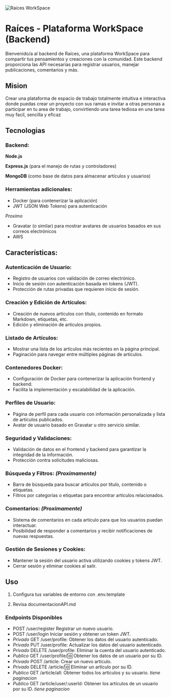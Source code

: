 ![Raices WorkSpace](https://th.bing.com/th/id/OIG1.glJIctD5DwA61dYaMCDn?pid=ImgGn)

# Raíces - Plataforma WorkSpace (Backend)

Bienvenido/a al backend de Raíces, una plataforma WorkSpace para compartir tus pensamientos y creaciones con la comunidad. Este backend proporciona las API necesarias para registrar usuarios, manejar publicaciones, comentarios y más.

## Mision

Crear una plataforma de espacio de trabajo totalmente intuitiva e interactiva donde puedas crear un proyecto con sus ramas e invitar a otras personas a participar en tu area de trabajo, convirtiendo una tarea tediosa en una tarea muy facil, sencilla y eficaz

## Tecnologias

### Backend:

**Node.js**

**Express.js** (para el manejo de rutas y controladores)

**MongoDB** (como base de datos para almacenar artículos y usuarios)

### Herramientas adicionales:

- Docker (para contenerizar la aplicación)
- JWT (JSON Web Tokens) para autenticación

*Proximo*

- Gravatar (o similar) para mostrar avatares de usuarios basados en sus correos electrónicos
- AWS 

## Características:

### Autenticación de Usuario:

- Registro de usuarios con validación de correo electrónico.
- Inicio de sesión con autenticación basada en tokens (JWT).
- Protección de rutas privadas que requieren inicio de sesión.

### Creación y Edición de Artículos:

- Creación de nuevos artículos con título, contenido en formato Markdown, etiquetas, etc.
- Edición y eliminación de artículos propios.

### Listado de Artículos:

- Mostrar una lista de los artículos más recientes en la página principal.
- Paginación para navegar entre múltiples páginas de artículos.

### Contenedores Docker:

- Configuración de Docker para contenerizar la aplicación frontend y backend.
- Facilita la implementación y escalabilidad de la aplicación.

### Perfiles de Usuario:

- Página de perfil para cada usuario con información personalizada y lista de artículos publicados.
- Avatar de usuario basado en Gravatar u otro servicio similar.

### Seguridad y Validaciones:

- Validación de datos en el frontend y backend para garantizar la integridad de la información.
- Protección contra solicitudes maliciosas.

### Búsqueda y Filtros: *(Proximamente)*

- Barra de búsqueda para buscar artículos por título, contenido o etiquetas.
- Filtros por categorías o etiquetas para encontrar artículos relacionados.

### Comentarios: *(Proximamente)*

- Sistema de comentarios en cada artículo para que los usuarios puedan interactuar.
- Posibilidad de responder a comentarios y recibir notificaciones de nuevas respuestas.

### Gestión de Sesiones y Cookies:

- Mantener la sesión del usuario activa utilizando cookies y tokens JWT.
- Cerrar sesión y eliminar cookies al salir.

## Uso

1. Configura tus variables de entorno con .env.template

2. Revisa documentacionAPI.md

### Endpoints Disponibles

- POST /user/register Registrar un nuevo usuario.
- POST /user/login Iniciar sesión y obtener un token JWT.
- *Privado* GET /user/profile: Obtener los datos del usuario autenticado.  
- *Privado* PUT /user/profile: Actualizar los datos del usuario autenticado. 
- *Privado* DELETE /user/profile: Eliminar la cuenta del usuario autenticado. 
- *Publico* GET /user/profile/:id: Obtener los datos de un usuario por su ID.
- *Privado* POST /article: Crear un nuevo artículo. 
- *Privado* DELETE /article/:id: Eliminar un artículo por su ID. 
- *Publico* GET /article/all: Obtener todos los artículos y su usuario. *tiene paginacion*
- *Publico* GET /article/user/:userId: Obtener los artículos de un usuario por su ID. *tiene paginacion*